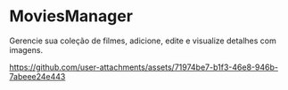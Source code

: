 # MoviesManager

Gerencie sua coleção de filmes, adicione, edite e visualize detalhes com imagens.



https://github.com/user-attachments/assets/71974be7-b1f3-46e8-946b-7abeee24e443

